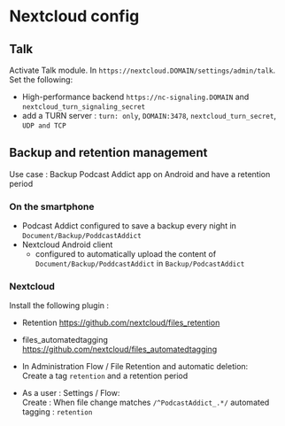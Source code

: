 # Nextcloud config

## Talk

Activate Talk module. In `https://nextcloud.DOMAIN/settings/admin/talk`. Set the following:

- High-performance backend `https://nc-signaling.DOMAIN` and `nextcloud_turn_signaling_secret`
- add a TURN server : `turn: only`, `DOMAIN:3478`, `nextcloud_turn_secret`, `UDP and TCP`

## Backup and retention management

Use case : Backup Podcast Addict app on Android and have a retention period

### On the smartphone

- Podcast Addict configured to save a backup every night in `Document/Backup/PoddcastAddict`
- Nextcloud Android client
  - configured to automatically upload the content of `Document/Backup/PoddcastAddict` in `Backup/PodcastAddict`

### Nextcloud

Install the following plugin :

- Retention <https://github.com/nextcloud/files_retention>
- files_automatedtagging <https://github.com/nextcloud/files_automatedtagging>

- In Administration Flow / File Retention and automatic deletion:  
  Create a tag `retention` and a retention period
- As a user : Settings / Flow:  
  Create : When file change matches `/^PodcastAddict_.*/` automated tagging : `retention`
